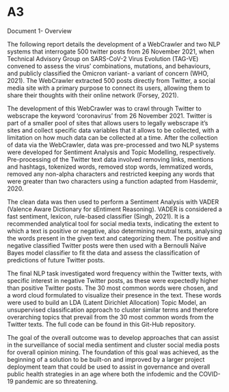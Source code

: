 # A3
Document 1- Overview 

The following report details the development of a WebCrawler and two NLP systems that interrogate 500 twitter posts from 26 November 2021, 
when Technical Advisory Group on SARS-CoV-2 Virus Evolution (TAG-VE) convened to assess the virus’ combinations, mutations, and behaviours, 
and publicly classified the Omicron variant- a variant of concern (WHO, 2021). The WebCrawler extracted 500 posts directly from Twitter, a 
social media site with a primary purpose to connect its users, allowing them to share their thoughts with their online network (Forsey, 2021). 

The development of this WebCrawler was to crawl through Twitter to webscrape the keyword ‘coronavirus’ from 26 November 2021. Twitter is part of 
a smaller pool of sites that allows users to legally webscrape it’s sites and collect specific data variables that it allows to be collected, 
with a limitation on how much data can be collected at a time. 
After the collection of data via the WebCrawler, data was pre-processed and two NLP systems were developed for Sentiment Analysis and Topic 
Modelling, respectively. Pre-processing of the Twitter text data involved removing links, mentions and hashtags, tokenized words, removed stop words, 
lemmatized words, removed any non-alpha characters and restricted keeping any words that were greater than two characters using a function adapted 
from Hasdemir, 2020.

The clean data was then used to perform a Sentiment Analysis with VADER (Valence Aware Dictionary for sEntiment Reasoning). VADER is considered a 
fast sentiment, lexicon, rule-based classifier (Singh, 2021). It is a recommended analytical tool for social media texts, indicating the extent to 
which a text is positive or negative, also determining neutral texts, analysing the words present in the given text and categorizing them. The positive 
and negative classified Twitter posts were then used with a Bernoulli Naïve Bayes model classifier to fit the data and assess the classification of 
predictions of future Twitter posts. 

The final NLP task investigated word frequency within the Twitter texts, with specific interest in negative Twitter posts, as these were expectedly 
higher than positive Twitter posts. The 30 most common words were chosen, and a word cloud formulated to visualize their presence in the text. 
These words were used to build an LDA (Latent Dirichlet Allocation) Topic Model, an unsupervised classification approach to cluster similar terms 
and therefore overarching topics that prevail from the 30 most common words from the Twitter texts. 
The full code can be found in this Git-Hub repository.

The goal of the overall outcome was to develop approaches that can assist in the surveillance of social media sentiment and cluster social media 
posts for overall opinion mining. The foundation of this goal was achieved, as the beginning of a solution to be built-on and improved by a larger 
project deployment team that could be used to assist in governance and overall public health strategies in an age where both the infodemic and the 
COVID-19 pandemic are so threatening. 


